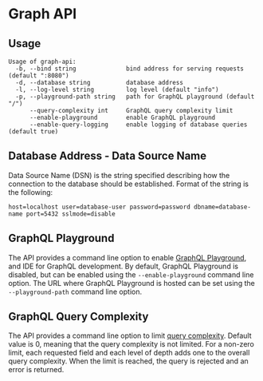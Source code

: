 # Graph API

## Usage

```
Usage of graph-api:
  -b, --bind string              bind address for serving requests (default ":8080")
  -d, --database string          database address
  -l, --log-level string         log level (default "info")
  -p, --playground-path string   path for GraphQL playground (default "/")
      --query-complexity int     GraphQL query complexity limit
      --enable-playground        enable GraphQL playground
      --enable-query-logging     enable logging of database queries (default true)
```

## Database Address - Data Source Name

Data Source Name (DSN) is the string specified describing how the connection to the database should be established.
Format of the string is the following:

```
host=localhost user=database-user password=password dbname=database-name port=5432 sslmode=disable
```

## GraphQL Playground

The API provides a command line option to enable [GraphQL Playground](https://github.com/graphql/graphql-playground), and IDE for GraphQL development.
By default, GraphQL Playground is disabled, but can be enabled using the `--enable-playground` command line option.
The URL where GraphQL Playground is hosted can be set using the `--playground-path` command line option.

## GraphQL Query Complexity

The API provides a command line option to limit [query complexity](https://gqlgen.com/reference/complexity/).
Default value is 0, meaning that the query complexity is not limited.
For a non-zero limit, each requested field and each level of depth adds one to the overall query complexity.
When the limit is reached, the query is rejected and an error is returned.
